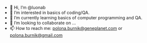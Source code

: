 - 👋 Hi, I’m @luonab
- 👀 I’m interested in basics of coding/QA.
- 🌱 I’m currently learning basics of computer programming and QA.
- 💞️ I’m looking to collaborate on ...
- 📫 How to reach me: polona.burnik@geneplanet.com or polona.burnik@gmail.com

<!---
luonab/luonab is a ✨ special ✨ repository because its `README.md` (this file) appears on your GitHub profile.
You can click the Preview link to take a look at your changes.
--->
